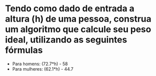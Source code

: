 # Tendo como dado de entrada a altura (h) de uma pessoa, construa um algoritmo que calcule seu peso ideal, utilizando as seguintes fórmulas
- Para homens: (72.7*h) - 58
- Para mulheres: (62.1*h) - 44.7